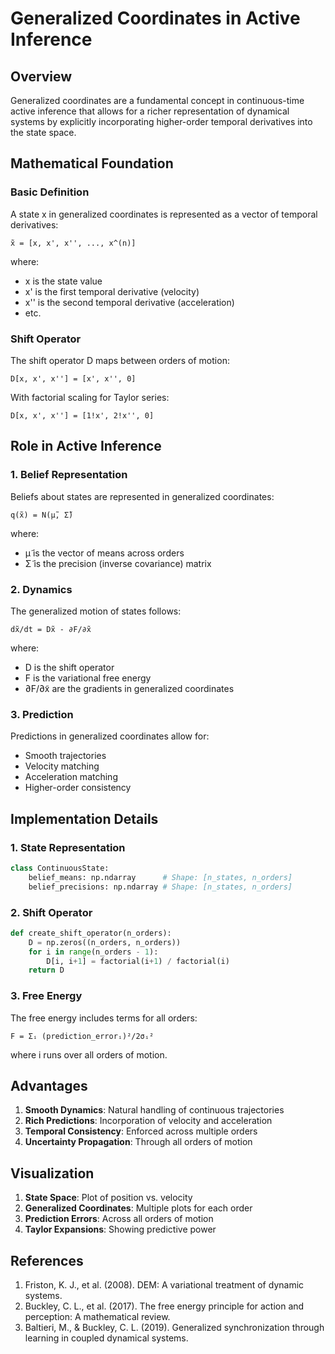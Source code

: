 # Generalized Coordinates in Active Inference

## Overview

Generalized coordinates are a fundamental concept in continuous-time active inference that allows for a richer representation of dynamical systems by explicitly incorporating higher-order temporal derivatives into the state space.

## Mathematical Foundation

### Basic Definition

A state x in generalized coordinates is represented as a vector of temporal derivatives:

```
x̃ = [x, x', x'', ..., x^(n)]
```

where:
- x is the state value
- x' is the first temporal derivative (velocity)
- x'' is the second temporal derivative (acceleration)
- etc.

### Shift Operator

The shift operator D maps between orders of motion:

```
D[x, x', x''] = [x', x'', 0]
```

With factorial scaling for Taylor series:

```
D[x, x', x''] = [1!x', 2!x'', 0]
```

## Role in Active Inference

### 1. Belief Representation

Beliefs about states are represented in generalized coordinates:
```
q(x̃) = N(μ̃, Σ̃)
```
where:
- μ̃ is the vector of means across orders
- Σ̃ is the precision (inverse covariance) matrix

### 2. Dynamics

The generalized motion of states follows:
```
dx̃/dt = Dx̃ - ∂F/∂x̃
```
where:
- D is the shift operator
- F is the variational free energy
- ∂F/∂x̃ are the gradients in generalized coordinates

### 3. Prediction

Predictions in generalized coordinates allow for:
- Smooth trajectories
- Velocity matching
- Acceleration matching
- Higher-order consistency

## Implementation Details

### 1. State Representation

```python
class ContinuousState:
    belief_means: np.ndarray      # Shape: [n_states, n_orders]
    belief_precisions: np.ndarray # Shape: [n_states, n_orders]
```

### 2. Shift Operator

```python
def create_shift_operator(n_orders):
    D = np.zeros((n_orders, n_orders))
    for i in range(n_orders - 1):
        D[i, i+1] = factorial(i+1) / factorial(i)
    return D
```

### 3. Free Energy

The free energy includes terms for all orders:
```
F = Σᵢ (prediction_errorᵢ)²/2σᵢ²
```
where i runs over all orders of motion.

## Advantages

1. **Smooth Dynamics**: Natural handling of continuous trajectories
2. **Rich Predictions**: Incorporation of velocity and acceleration
3. **Temporal Consistency**: Enforced across multiple orders
4. **Uncertainty Propagation**: Through all orders of motion

## Visualization

1. **State Space**: Plot of position vs. velocity
2. **Generalized Coordinates**: Multiple plots for each order
3. **Prediction Errors**: Across all orders of motion
4. **Taylor Expansions**: Showing predictive power

## References

1. Friston, K. J., et al. (2008). DEM: A variational treatment of dynamic systems.
2. Buckley, C. L., et al. (2017). The free energy principle for action and perception: A mathematical review.
3. Baltieri, M., & Buckley, C. L. (2019). Generalized synchronization through learning in coupled dynamical systems. 
